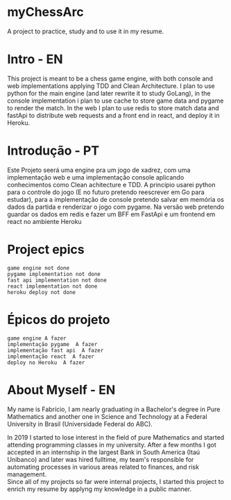 # myChessArc
A project to practice, study and to use it in my resume.

# Intro - EN
This project is meant to be a chess game engine, with both console and web implementations applying TDD and Clean Architecture. I plan to use python for the main engine (and later rewrite it to study GoLang), in the console implementation i plan to use cache to store game data and pygame to render the match. In the web I plan to use redis to store match data and fastApi to distribute web requests and a front end in react, and deploy it in Heroku.

# Introdução  - PT
Este Projeto seerá uma engine pra um jogo de xadrez, com uma implementação web e uma implementação console aplicando conhecimentos como Clean achitecture e TDD. 
A princípio usarei python para  o controle do jogo (E no futuro pretendo reescrever em Go para estudar), para a implementação de console pretendo salvar em memória os dados da partida e renderizar o jogo com pygame. Na versão web pretendo guardar os dados em redis e fazer um BFF em FastApi e um frontend em react no ambiente Heroku

# Project epics
    game engine not done
    pygame implementation not done
    fast api implementation not done
    react implementation not done
    heroku deploy not done

# Épicos do projeto
    game engine A fazer
    implementação pygame  A fazer
    implementação fast api  A fazer
    implementação react  A fazer
    deploy no Heroku  A fazer

# About Myself - EN
My name is Fabrício, I am nearly graduating in a Bachelor's degree in Pure Mathematics and another one in Science and Technology at a Federal University in Brasil (Universidade Federal do ABC). 

In 2019 I started to lose interest in the field of pure Mathematics and started attending programming classes in my university. After a few months I got accepted in an internship in the largest Bank in South America (Itaú Unibanco) and later was hired fulltime, my team's responsible for automating processes in various areas related to finances, and risk management.  
Since all of my projects so far were internal projects, I started this project to enrich my resume by applyng my knowledge in a public manner.

